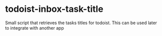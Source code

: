# todoist-inbox-task-title
Small script that retrieves the tasks titles for todoist. This can be used later to integrate with another app
